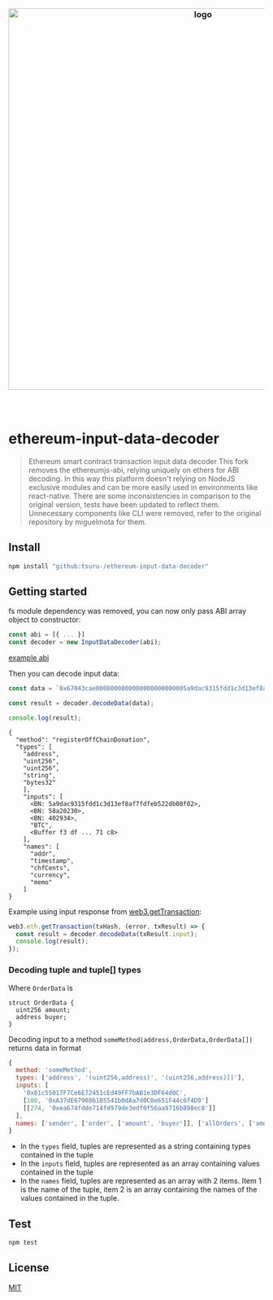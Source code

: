 <h3 align="center">
  <br />
  <img src="https://user-images.githubusercontent.com/168240/39537094-61c30484-4ded-11e8-8c93-410ba0510cf4.png" alt="logo" width="750" />
  <br />
  <br />
  <br />
</h3>

# ethereum-input-data-decoder

> Ethereum smart contract transaction input data decoder
This fork removes the ethereumjs-abi, relying uniquely on ethers for ABI decoding.
In this way this platform doesn't relying on NodeJS exclusive modules and can be more easily used in environments like react-native.
There are some inconsistencies in comparison to the original version, tests have been updated to reflect them.
Unnecessary components like CLI were removed, refer to the original repository by miguelmota for them.

## Install

```bash
npm install "github:tsuru-/ethereum-input-data-decoder"
```

## Getting started

fs module dependency was removed, you can now only pass ABI array object to constructor:

```javascript
const abi = [{ ... }]
const decoder = new InputDataDecoder(abi);
```

[example abi](./test/abi.json)

Then you can decode input data:

```javascript
const data = `0x67043cae0000000000000000000000005a9dac9315fdd1c3d13ef8af7fdfeb522db08f020000000000000000000000000000000000000000000000000000000058a20230000000000000000000000000000000000000000000000000000000000040293400000000000000000000000000000000000000000000000000000000000000a0f3df64775a2dfb6bc9e09dced96d0816ff5055bf95da13ce5b6c3f53b97071c800000000000000000000000000000000000000000000000000000000000000034254430000000000000000000000000000000000000000000000000000000000`;

const result = decoder.decodeData(data);

console.log(result);
```

```text
{
  "method": "registerOffChainDonation",
  "types": [
    "address",
    "uint256",
    "uint256",
    "string",
    "bytes32"
    ],
    "inputs": [
      <BN: 5a9dac9315fdd1c3d13ef8af7fdfeb522db08f02>,
      <BN: 58a20230>,
      <BN: 402934>,
      "BTC",
      <Buffer f3 df ... 71 c8>
    ],
    "names": [
      "addr",
      "timestamp",
      "chfCents",
      "currency",
      "memo"
    ]
}
```

Example using input response from [web3.getTransaction](https://github.com/ethereum/wiki/wiki/JavaScript-API#web3ethgettransaction):

```javascript
web3.eth.getTransaction(txHash, (error, txResult) => {
  const result = decoder.decodeData(txResult.input);
  console.log(result);
});
```

### Decoding tuple and tuple[] types

Where `OrderData` is

```solidity
struct OrderData {
  uint256 amount;
  address buyer;
}
```

Decoding input to a method `someMethod(address,OrderData,OrderData[])` returns data in format

```js
{
  method: 'someMethod',
  types: ['address', '(uint256,address)', '(uint256,address)[]'],
  inputs: [
    '0x81c55017F7Ce6E72451cEd49FF7bAB1e3DF64d0C',
    [100, '0xA37dE6790861B5541b0dAa7d0C0e651F44c6f4D9']
    [[274, '0xea674fdde714fd979de3edf0f56aa9716b898ec8']]
  ],
  names: ['sender', ['order', ['amount', 'buyer']], ['allOrders', ['amount', 'buyer']]]
}
```

- In the `types` field, tuples are represented as a string containing types contained in the tuple
- In the `inputs` field, tuples are represented as an array containing values contained in the tuple
- In the `names` field, tuples are represented as an array with 2 items. Item 1 is the name of the tuple, item 2 is an array containing the names of the values contained in the tuple.


## Test

```bash
npm test
```

## License

[MIT](LICENSE)
